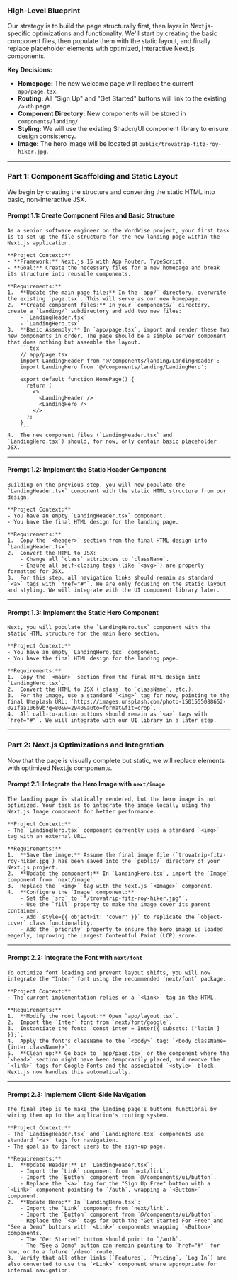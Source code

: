### High-Level Blueprint

Our strategy is to build the page structurally first, then layer in Next.js-specific optimizations and functionality. We'll start by creating the basic component files, then populate them with the static layout, and finally replace placeholder elements with optimized, interactive Next.js components.

**Key Decisions:**
- **Homepage:** The new welcome page will replace the current `app/page.tsx`.
- **Routing:** All "Sign Up" and "Get Started" buttons will link to the existing `/auth` page.
- **Component Directory:** New components will be stored in `components/landing/`.
- **Styling:** We will use the existing Shadcn/UI component library to ensure design consistency.
- **Image:** The hero image will be located at `public/trovatrip-fitz-roy-hiker.jpg`.

-----

### Part 1: Component Scaffolding and Static Layout

We begin by creating the structure and converting the static HTML into basic, non-interactive JSX.

#### **Prompt 1.1: Create Component Files and Basic Structure**

````text
As a senior software engineer on the WordWise project, your first task is to set up the file structure for the new landing page within the Next.js application.

**Project Context:**
- **Framework:** Next.js 15 with App Router, TypeScript.
- **Goal:** Create the necessary files for a new homepage and break its structure into reusable components.

**Requirements:**
1.  **Update the main page file:** In the `app/` directory, overwrite the existing `page.tsx`. This will serve as our new homepage.
2.  **Create component files:** In your `components/` directory, create a `landing/` subdirectory and add two new files:
    - `LandingHeader.tsx`
    - `LandingHero.tsx`
3.  **Basic Assembly:** In `app/page.tsx`, import and render these two new components in order. The page should be a simple server component that does nothing but assemble the layout.
    ```tsx
    // app/page.tsx
    import LandingHeader from '@/components/landing/LandingHeader';
    import LandingHero from '@/components/landing/LandingHero';

    export default function HomePage() {
      return (
        <>
          <LandingHeader />
          <LandingHero />
        </>
      );
    }
    ```
4.  The new component files (`LandingHeader.tsx` and `LandingHero.tsx`) should, for now, only contain basic placeholder JSX.
````

-----

#### **Prompt 1.2: Implement the Static Header Component**

```text
Building on the previous step, you will now populate the `LandingHeader.tsx` component with the static HTML structure from our design.

**Project Context:**
- You have an empty `LandingHeader.tsx` component.
- You have the final HTML design for the landing page.

**Requirements:**
1.  Copy the `<header>` section from the final HTML design into `LandingHeader.tsx`.
2.  Convert the HTML to JSX:
    - Change all `class` attributes to `className`.
    - Ensure all self-closing tags (like `<svg>`) are properly formatted for JSX.
3.  For this step, all navigation links should remain as standard `<a>` tags with `href="#"`. We are only focusing on the static layout and styling. We will integrate with the UI component library later.
```

-----

#### **Prompt 1.3: Implement the Static Hero Component**

```text
Next, you will populate the `LandingHero.tsx` component with the static HTML structure for the main hero section.

**Project Context:**
- You have an empty `LandingHero.tsx` component.
- You have the final HTML design for the landing page.

**Requirements:**
1.  Copy the `<main>` section from the final HTML design into `LandingHero.tsx`.
2.  Convert the HTML to JSX (`class` to `className`, etc.).
3.  For the image, use a standard `<img>` tag for now, pointing to the final Unsplash URL: `https://images.unsplash.com/photo-1501555088652-021faa106b9b?q=80&w=2940&auto=format&fit=crop`.
4.  All call-to-action buttons should remain as `<a>` tags with `href="#"`. We will integrate with our UI library in a later step.
```

-----

### Part 2: Next.js Optimizations and Integration

Now that the page is visually complete but static, we will replace elements with optimized Next.js components.

#### **Prompt 2.1: Integrate the Hero Image with `next/image`**

```text
The landing page is statically rendered, but the hero image is not optimized. Your task is to integrate the image locally using the Next.js Image component for better performance.

**Project Context:**
- The `LandingHero.tsx` component currently uses a standard `<img>` tag with an external URL.

**Requirements:**
1.  **Save the image:** Assume the final image file (`trovatrip-fitz-roy-hiker.jpg`) has been saved into the `public/` directory of your Next.js project.
2.  **Update the component:** In `LandingHero.tsx`, import the `Image` component from `next/image`.
3.  Replace the `<img>` tag with the Next.js `<Image>` component.
4.  **Configure the `Image` component:**
    - Set the `src` to `"/trovatrip-fitz-roy-hiker.jpg"`.
    - Use the `fill` property to make the image cover its parent container.
    - Add `style={{ objectFit: 'cover' }}` to replicate the `object-cover` class functionality.
    - Add the `priority` property to ensure the hero image is loaded eagerly, improving the Largest Contentful Paint (LCP) score.
```

-----

#### **Prompt 2.2: Integrate the Font with `next/font`**

```text
To optimize font loading and prevent layout shifts, you will now integrate the "Inter" font using the recommended `next/font` package.

**Project Context:**
- The current implementation relies on a `<link>` tag in the HTML.

**Requirements:**
1.  **Modify the root layout:** Open `app/layout.tsx`.
2.  Import the `Inter` font from `next/font/google`.
3.  Instantiate the font: `const inter = Inter({ subsets: ['latin'] });`.
4.  Apply the font's className to the `<body>` tag: `<body className={inter.className}>`.
5.  **Clean up:** Go back to `app/page.tsx` or the component where the `<head>` section might have been temporarily placed, and remove the `<link>` tags for Google Fonts and the associated `<style>` block. Next.js now handles this automatically.
```

-----

#### **Prompt 2.3: Implement Client-Side Navigation**

```text
The final step is to make the landing page's buttons functional by wiring them up to the application's routing system.

**Project Context:**
- The `LandingHeader.tsx` and `LandingHero.tsx` components use standard `<a>` tags for navigation.
- The goal is to direct users to the sign-up page.

**Requirements:**
1.  **Update Header:** In `LandingHeader.tsx`:
    - Import the `Link` component from `next/link`.
    - Import the `Button` component from `@/components/ui/button`.
    - Replace the `<a>` tag for the "Sign Up Free" button with a `<Link>` component pointing to `/auth`, wrapping a `<Button>` component.
2.  **Update Hero:** In `LandingHero.tsx`:
    - Import the `Link` component from `next/link`.
    - Import the `Button` component from `@/components/ui/button`.
    - Replace the `<a>` tags for both the "Get Started For Free" and "See a Demo" buttons with `<Link>` components wrapping `<Button>` components.
    - The "Get Started" button should point to `/auth`.
    - The "See a Demo" button can remain pointing to `href="#"` for now, or to a future `/demo` route.
3.  Verify that all other links (`Features`, `Pricing`, `Log In`) are also converted to use the `<Link>` component where appropriate for internal navigation.
```